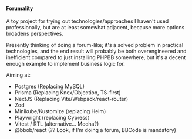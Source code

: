 #### Forumality

A toy project for trying out technologies/approaches I haven't used professionally, but are at least somewhat adjacent, because more options broadens perspectives.

Presently thinking of doing a forum-like; it's a solved problem in practical technologies, and the end result will probably be both overengineered and inefficient compared to just installing PHPBB somewhere, but it's a decent enough example to implement business logic for. 

Aiming at:

- Postgres (Replacing MySQL)
- Prisma (Replacing Knex/Objection, TS-first)
- NextJS (Replacing Vite/Webpack/react-router)
- Zod
- Minikube/Kustomize (replacing Helm)
- Playwright (replacing Cypress)
- Vitest / RTL (alternative... Mocha?)
- @bbob/react (?? Look, if I'm doing a forum, BBCode is mandatory)